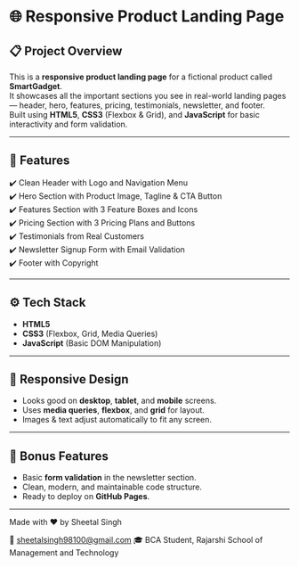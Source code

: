 # 🌐 Responsive Product Landing Page

## 📋 Project Overview

This is a **responsive product landing page** for a fictional product called **SmartGadget**.  
It showcases all the important sections you see in real-world landing pages — header, hero, features, pricing, testimonials, newsletter, and footer.  
Built using **HTML5**, **CSS3** (Flexbox & Grid), and **JavaScript** for basic interactivity and form validation.

---

## 🎯 Features

✔️ Clean Header with Logo and Navigation Menu  
✔️ Hero Section with Product Image, Tagline & CTA Button  
✔️ Features Section with 3 Feature Boxes and Icons  
✔️ Pricing Section with 3 Pricing Plans and Buttons  
✔️ Testimonials from Real Customers  
✔️ Newsletter Signup Form with Email Validation  
✔️ Footer with Copyright

---

## ⚙️ Tech Stack

- **HTML5**
- **CSS3** (Flexbox, Grid, Media Queries)
- **JavaScript** (Basic DOM Manipulation)

---

## 📱 Responsive Design

- Looks good on **desktop**, **tablet**, and **mobile** screens.
- Uses **media queries**, **flexbox**, and **grid** for layout.
- Images & text adjust automatically to fit any screen.

---

## 🧩 Bonus Features

- Basic **form validation** in the newsletter section.
- Clean, modern, and maintainable code structure.
- Ready to deploy on **GitHub Pages**.
---

Made with ❤️ by Sheetal Singh

📧 sheetalsingh98100@gmail.com
🎓 BCA Student, Rajarshi School of Management and Technology